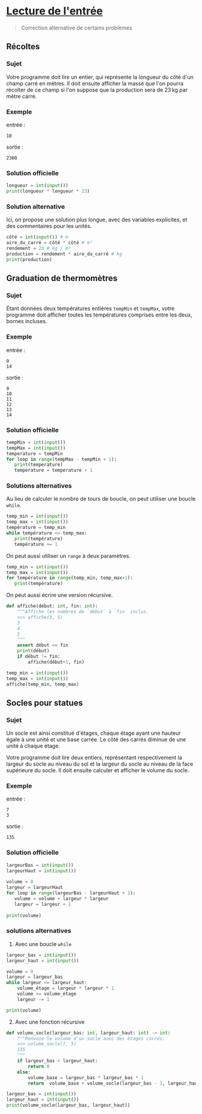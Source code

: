 # [Lecture de l'entrée](http://www.france-ioi.org/algo/chapter.php?idChapter=843)

> Correction alternative de certains problèmes

## Récoltes

### Sujet

Votre programme doit lire un entier, qui représente la longueur du côté d'un champ carré en mètres. Il doit ensuite afficher la masse que l'on pourra récolter de ce champ si l'on suppose que la production sera de 23 kg par mètre carré.

### Exemple

entrée :

    10

sortie :

    2300

### Solution officielle

```python
longueur = int(input())
print(longueur * longueur * 23)
```

### Solution alternative

Ici, on propose une solution plus longue, avec des variables explicites, et des commentaires pour les unités.

```python
côté = int(input()) # m
aire_du_carré = côté * côté # m²
rendement = 23 # kg / m²
production = rendement * aire_du_carré # kg
print(production)
```

## Graduation de thermomètres

### Sujet

Étant données deux températures entières `tempMin` et `tempMax`, votre programme doit afficher toutes les températures comprises entre les deux, bornes incluses.

### Exemple

entrée :

    9
    14

sortie :

    9
    10
    11
    12
    13
    14

### Solution officielle

```python
tempMin = int(input())
tempMax = int(input())
temperature = tempMin
for loop in range(tempMax - tempMin + 1):
   print(temperature)
   temperature = temperature + 1
```

### Solutions alternatives

Au lieu de calculer le nombre de tours de boucle, on peut utiliser une boucle `while`.

```python
temp_min = int(input())
temp_max = int(input())
température = temp_min
while température <= temp_max:
   print(température)
   température += 1
```

On peut aussi utiliser un `range` à deux paramètres.

```python
temp_min = int(input())
temp_max = int(input())
for température in range(temp_min, temp_max+1):
   print(température)
```

On peut aussi écrire une version récursive.

```python
def affiche(début: int, fin: int):
    """Affiche les nombres de `début` à `fin` inclus.
    >>> affiche(3, 5)
    3
    4
    5
    """
    assert début <= fin
    print(début)
    if début != fin:
        affiche(début+1, fin)

temp_min = int(input())
temp_max = int(input())
affiche(temp_min, temp_max)
```

## Socles pour statues

### Sujet

 Un socle est ainsi constitué d'étages, chaque étage ayant une hauteur égale à une unité et une base carrée. Le côté des carrés diminue de une unité à chaque étage.

Votre programme doit lire deux entiers, représentant respectivement la largeur du socle au niveau du sol et la largeur du socle au niveau de la face supérieure du socle. Il doit ensuite calculer et afficher le volume du socle.

### Exemple

entrée :

    7
    3

sortie :

    135

### Solution officielle

```python
largeurBas = int(input())
largeurHaut = int(input())
 
volume = 0
largeur = largeurHaut
for loop in range(largeurBas - largeurHaut + 1):
   volume = volume + largeur * largeur
   largeur = largeur + 1
 
print(volume)
```

### solutions alternatives

1. Avec une boucle `while`

```python
largeur_bas = int(input())
largeur_haut = int(input())

volume = 0
largeur = largeur_bas
while largeur <= largeur_haut:
    volume_étage = largeur * largeur * 1
    volume += volume_étage
    largeur -= 1

print(volume)
```

2. Avec une fonction récursive

```python
def volume_socle(largeur_bas: int, largeur_haut: int) -> int:
    """Renvoie le volume d'un socle avec des étages carrés.
    >>> volume_socle(7, 3)
    135
    """
    if largeur_bas < largeur_haut:
        return 0
    else:
        volume_base = largeur_bas * largeur_bas * 1
        return  volume_base + volume_socle(largeur_bas - 1, largeur_haut)

largeur_bas = int(input())
largeur_haut = int(input())
print(volume_socle(largeur_bas, largeur_haut))
```

